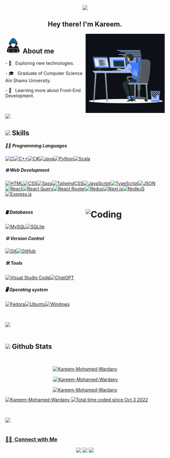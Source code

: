 <p align="center"><a href="https://github.com/DenverCoder1/readme-typing-svg"><img src="https://readme-typing-svg.herokuapp.com?font=Time+New+Roman&color=cyan&size=25&center=true&vCenter=true&width=600&height=100&lines=Kareem+Mohamed+Wardany..&hearts;++;Front-End+Developer,;Computer+Science+Graduate,;Love+Coding,;Active+Learner,;Love+to+learn+new+stuffs..<3"></a></p>
<h2 align="center"> Hey there! I'm Kareem.</h2>

<picture> <img align="right" src="image.gif" width = 250px></picture>

## <picture><img src = "about_me.gif" width = 50px></picture> **About me**

<p>- 🤔 &nbsp; Exploring new technologies.</p>
<p>- 🎓 &nbsp; Graduate of Computer Science Ain Shams University.</p>
<p>- 🌱 &nbsp; Learning more about Front-End Development.</p>

<br><br>
<img src="https://user-images.githubusercontent.com/73097560/115834477-dbab4500-a447-11eb-908a-139a6edaec5c.gif">

## <img src="https://media2.giphy.com/media/QssGEmpkyEOhBCb7e1/giphy.gif?cid=ecf05e47a0n3gi1bfqntqmob8g9aid1oyj2wr3ds3mg700bl&rid=giphy.gif" width ="25"> Skills


##### 👨‍💻 Programming Languages &nbsp;

[![C](https://img.shields.io/badge/C-00599C?logo=c&logoColor=white)](#)[![C++](https://img.shields.io/badge/C++-%2300599C.svg?logo=c%2B%2B&logoColor=white)](#)[![C#](https://custom-icon-badges.demolab.com/badge/C%23-%23239120.svg?logo=cshrp&logoColor=white)](#)[![Java](https://img.shields.io/badge/Java-%23ED8B00.svg?logo=openjdk&logoColor=white)](#)[![Python](https://img.shields.io/badge/Python-3776AB?logo=python&logoColor=fff)](#)[![Scala](https://img.shields.io/badge/Scala-%23DC322F.svg?logo=scala&logoColor=white)](#)

##### 🌐 Web Development &nbsp;

[![HTML](https://img.shields.io/badge/HTML-%23E34F26.svg?logo=html5&logoColor=white)](#)[![CSS](https://img.shields.io/badge/CSS-1572B6?logo=css3&logoColor=fff)](#)[![Sass](https://img.shields.io/badge/Sass-C69?logo=sass&logoColor=fff)](#)[![TailwindCSS](https://img.shields.io/badge/Tailwind%20CSS-%2338B2AC.svg?logo=tailwind-css&logoColor=white)](#)[![JavaScript](https://img.shields.io/badge/JavaScript-F7DF1E?logo=javascript&logoColor=000)](#)[![TypeScript](https://img.shields.io/badge/TypeScript-3178C6?logo=typescript&logoColor=fff)](#)[![JSON](https://img.shields.io/badge/JSON-000?logo=json&logoColor=fff)](#)[![React](https://img.shields.io/badge/React-%2320232a.svg?logo=react&logoColor=%2361DAFB)](#)[![React Query](https://img.shields.io/badge/React%20Query-FF4154?logo=reactquery&logoColor=fff)](#)[![React Router](https://img.shields.io/badge/React_Router-CA4245?logo=react-router&logoColor=white)](#)[![Redux](https://img.shields.io/badge/Redux-764ABC?logo=redux&logoColor=fff)](#)[![Next.js](https://img.shields.io/badge/Next.js-black?logo=next.js&logoColor=white)](#)[![NodeJS](https://img.shields.io/badge/Node.js-6DA55F?logo=node.js&logoColor=white)](#)[![Express.js](https://img.shields.io/badge/Express.js-%23404d59.svg?logo=express&logoColor=%2361DAFB)](#)
# <img align="right" alt="Coding" width="250" src="https://cdn.dribbble.com/users/1162077/screenshots/3848914/programmer.gif">
##### 🛢 Databases &nbsp;

[![MySQL](https://img.shields.io/badge/MySQL-4479A1?logo=mysql&logoColor=fff)](#)[![SQLite](https://img.shields.io/badge/SQLite-%2307405e.svg?logo=sqlite&logoColor=white)](#)

  <!-- [![Postgres](https://img.shields.io/badge/Postgres-%23316192.svg?logo=postgresql&logoColor=white)](#) -->
  <!-- [![MongoDB](https://img.shields.io/badge/MongoDB-%234ea94b.svg?logo=mongodb&logoColor=white)](#) -->

##### ⚙️ Version Control &nbsp;

[![Git](https://img.shields.io/badge/Git-F05032?logo=git&logoColor=fff)](#)[![GitHub](https://img.shields.io/badge/GitHub-%23121011.svg?logo=github&logoColor=white)](#)

##### 🛠️ Tools &nbsp;

[![Visual Studio Code](https://custom-icon-badges.demolab.com/badge/Visual%20Studio%20Code-0078d7.svg?logo=vsc&logoColor=white)](#)[![ChatGPT](https://img.shields.io/badge/ChatGPT-74aa9c?logo=openai&logoColor=white)](#)

##### 🖥️ Operating system &nbsp;

[![Fedora](https://img.shields.io/badge/Fedora-51A2DA?logo=fedora&logoColor=fff)](#)[![Ubuntu](https://img.shields.io/badge/Ubuntu-E95420?logo=ubuntu&logoColor=white)](#)[![Windows](https://custom-icon-badges.demolab.com/badge/Windows-0078D6?logo=windows11&logoColor=white)](#)

<!-- [![Figma](https://img.shields.io/badge/Figma-F24E1E?logo=figma&logoColor=white)](#) -->

<br><br>
<img src="https://user-images.githubusercontent.com/73097560/115834477-dbab4500-a447-11eb-908a-139a6edaec5c.gif"><br><br>

## <img src="https://media.giphy.com/media/iY8CRBdQXODJSCERIr/giphy.gif" width="35"><b> Github Stats </b>

<br>

<div align="center">
<a href="https://github.com/Kareem-Mohamed-Wardany/">
<p><img align="center" src="https://github-readme-stats.vercel.app/api/top-langs?username=Kareem-Mohamed-Wardany&show_icons=true&locale=en&layout=compact " alt="Kareem-Mohamed-Wardany" /></p>

<p>&nbsp;<img align="center" src="https://github-readme-stats.vercel.app/api?username=Kareem-Mohamed-Wardany&show_icons=true&locale=en" alt="Kareem-Mohamed-Wardany" /></p>

<p><img align="center" src="https://github-readme-streak-stats.herokuapp.com/?user=Kareem-Mohamed-Wardany&" alt="Kareem-Mohamed-Wardany" /></p>

<p align="left"> <img src="https://komarev.com/ghpvc/?username=Kareem-Mohamed-Wardany&label=Profile%20views&color=0e75b6&style=flat" alt="Kareem-Mohamed-Wardany" /> <img src="https://wakatime.com/badge/user/1c065d52-f4b0-4b21-88fc-77a47917bed6.svg" alt="Total time coded since Oct 3 2022" /></p>
</div>

<br><br>
<img src="https://user-images.githubusercontent.com/73097560/115834477-dbab4500-a447-11eb-908a-139a6edaec5c.gif"><br><br>

<h3> 🤝🏻 &nbsp;Connect with Me </h3>

<p align="center">
<a href="https://www.linkedin.com/in/kareem-mohamed-wardany/"><img src="https://img.shields.io/badge/-Kareem%20Mohamed%20Wardany-0077B5?style=flat&logo=Linkedin&logoColor=white"/></a>
<a href="mailto:kareemwardany1111@gmail.com"><img src="https://img.shields.io/badge/-kareemwardany1111@gmail.com-D14836?style=flat&logo=Gmail&logoColor=white"/></a>
<a href="https://facebook.com/WeezyyWardany"><img src="https://img.shields.io/badge/-Kareem%20Mohamed%20Wardany-1877F2?style=flat&logo=Facebook&logoColor=white"/></a>
</p>
